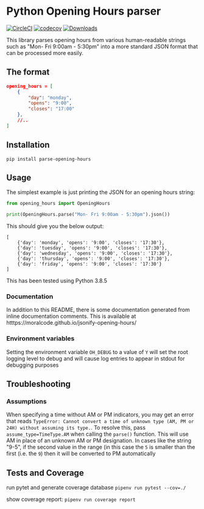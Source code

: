 # Python Opening Hours parser

[![CircleCI](https://circleci.com/gh/MoralCode/jsonify-opening-hours.svg?style=shield)](https://circleci.com/gh/MoralCode/jsonify-opening-hours)
[![codecov](https://codecov.io/gh/MoralCode/jsonify-opening-hours/branch/main/graph/badge.svg?token=7JUFXSX43N)](https://codecov.io/gh/MoralCode/jsonify-opening-hours)
[![Downloads](https://pepy.tech/badge/jsonify-opening-hours/month)](https://pepy.tech/project/jsonify-opening-hours)

This library parses opening hours from various human-readable strings such as "Mon- Fri 9:00am - 5:30pm" into a more standard JSON format that can be processed more easily.

## The format
```json
opening_hours = [
	{
		"day": "monday",
		"opens": "9:00",
		"closes": "17:00"
	},
	//..
]
```
## Installation
`pip install parse-opening-hours`

## Usage

The simplest example is just printing the JSON for an opening hours string:
```python
from opening_hours import OpeningHours

print(OpeningHours.parse("Mon- Fri 9:00am - 5:30pm").json())
```

This should give you the below output:
```
[
	{'day': 'monday', 'opens': '9:00', 'closes': '17:30'},
	{'day': 'tuesday', 'opens': '9:00', 'closes': '17:30'},
	{'day': 'wednesday', 'opens': '9:00', 'closes': '17:30'},
	{'day': 'thursday', 'opens': '9:00', 'closes': '17:30'},
	{'day': 'friday', 'opens': '9:00', 'closes': '17:30'}
]
```

This has been tested using Python 3.8.5
### Documentation
In addition to this README, there is some documentation generated from inline documentation comments. This is available at htttps://moralcode.github.io/jsonify-opening-hours/ 
### Environment variables
Setting the environment variable `OH_DEBUG` to a value of `Y` will set the root logging level to debug and will cause log entries to appear in stdout for debugging purposes

## Troubleshooting
### Assumptions
When specifying a time without AM or PM indicators, you may get an error that reads `TypeError: Cannot convert a time of unknown type (AM, PM or 24H) without assuming its type.`. To resolve this, pass `assume_type=TimeType.AM` when calling the `parse()` function. This will use AM in place of an unknown AM or PM designation. In cases like the string "9-5", if the second value in the range (in this case the `5` is smaller than the first (i.e. the `9`) then it will be converted to PM automatically

## Tests and Coverage

run pytet and generate coverage database `pipenv run pytest --cov=./`

show coverage report: `pipenv run coverage report`